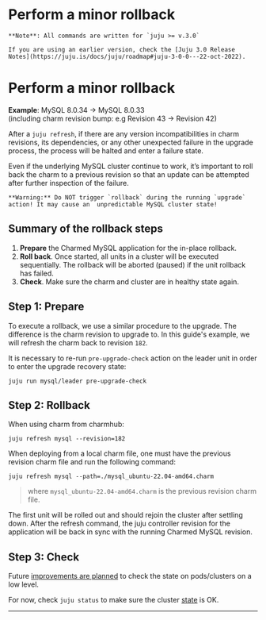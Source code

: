 
# Perform a minor rollback

```{note}
**Note**: All commands are written for `juju >= v.3.0`

If you are using an earlier version, check the [Juju 3.0 Release Notes](https://juju.is/docs/juju/roadmap#juju-3-0-0---22-oct-2022).
```

# Perform a minor rollback
**Example**: MySQL 8.0.34 -> MySQL 8.0.33<br/>
(including charm revision bump: e.g Revision 43 -> Revision 42)

After a `juju refresh`, if there are any version incompatibilities in charm revisions, its dependencies, or any other unexpected failure in the upgrade process, the process will be halted and enter a failure state.

Even if the underlying MySQL cluster continue to work, it’s important to roll back the charm to a previous revision so that an update can be attempted after further inspection of the failure.

```{caution}
**Warning:** Do NOT trigger `rollback` during the running `upgrade` action! It may cause an  unpredictable MySQL cluster state!
```

## Summary of the rollback steps
1. **Prepare** the Charmed MySQL application for the in-place rollback.
2. **Roll back**. Once started, all units in a cluster will be executed sequentially. The rollback will be aborted (paused) if the unit rollback has failed.
3. **Check**. Make sure the charm and cluster are in healthy state again.

## Step 1: Prepare

To execute a rollback, we use a similar procedure to the upgrade. The difference is the charm revision to upgrade to. In this guide's example, we will refresh the charm back to revision `182`.

It is necessary to re-run `pre-upgrade-check` action on the leader unit in order to enter the upgrade recovery state:
```shell
juju run mysql/leader pre-upgrade-check
```

## Step 2: Rollback

When using charm from charmhub:
```shell
juju refresh mysql --revision=182
```

When deploying from a local charm file, one must have the previous revision charm file and run the following command:
```shell
juju refresh mysql --path=./mysql_ubuntu-22.04-amd64.charm
```
> where `mysql_ubuntu-22.04-amd64.charm` is the previous revision charm file.

The first unit will be rolled out and should rejoin the cluster after settling down. After the refresh command, the juju controller revision for the application will be back in sync with the running Charmed MySQL revision.

## Step 3: Check

Future [improvements are planned](https://warthogs.atlassian.net/browse/DPE-2621) to check the state on pods/clusters on a low level. 

For now, check `juju status` to make sure the cluster [state](/reference/charm-statuses) is OK.

-------------------------

